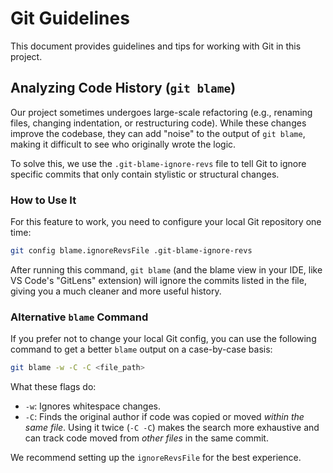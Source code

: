 # Git Guidelines

This document provides guidelines and tips for working with Git in this project.

## Analyzing Code History (`git blame`)

Our project sometimes undergoes large-scale refactoring (e.g., renaming files, changing indentation, or restructuring code). While these changes improve the codebase, they can add "noise" to the output of `git blame`, making it difficult to see who originally wrote the logic.

To solve this, we use the `.git-blame-ignore-revs` file to tell Git to ignore specific commits that only contain stylistic or structural changes.

### How to Use It

For this feature to work, you need to configure your local Git repository one time:

```bash
git config blame.ignoreRevsFile .git-blame-ignore-revs
```

After running this command, `git blame` (and the blame view in your IDE, like VS Code's "GitLens" extension) will ignore the commits listed in the file, giving you a much cleaner and more useful history.

### Alternative `blame` Command

If you prefer not to change your local Git config, you can use the following command to get a better `blame` output on a case-by-case basis:

```bash
git blame -w -C -C <file_path>
```

What these flags do:
- `-w`: Ignores whitespace changes.
- `-C`: Finds the original author if code was copied or moved *within the same file*. Using it twice (`-C -C`) makes the search more exhaustive and can track code moved from *other files* in the same commit.

We recommend setting up the `ignoreRevsFile` for the best experience.
